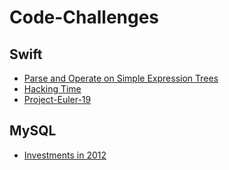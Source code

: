 # Code-Challenges

## Swift
* [Parse and Operate on Simple Expression Trees](/Parse%20and%20Operate%20on%20Simple%20Expression%20Trees)
* [Hacking Time](/Hacking%20Time)
* [Project-Euler-19](/Project-Euler-19)

## MySQL
* [Investments in 2012](/Investments%20in%202012)
